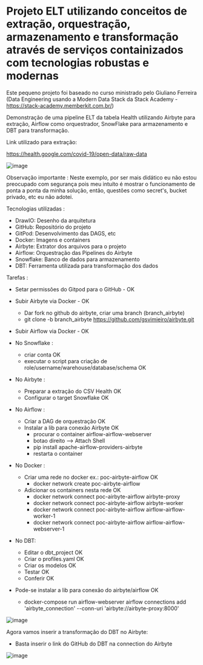 # Projeto ELT utilizando conceitos de extração, orquestração, armazenamento e transformação através de serviços containizados com tecnologias robustas e modernas

Este pequeno projeto foi baseado no curso ministrado pelo Giuliano Ferreira (Data Engineering usando a Modern Data Stack da Stack Academy - https://stack-academy.memberkit.com.br/)

Demonstração de uma pipeline ELT da tabela Health utilizando Airbyte para extração, Airflow como orquestrador, SnowFlake para armazenamento e DBT para transformação.

Link utilizado para extração:

https://health.google.com/covid-19/open-data/raw-data


![image](https://github.com/gsvimieiro/POC_crimesMG_Airbyte_Airflow_DBT_SnowFlake/assets/25323854/3b05fffb-de88-4e1e-b08a-fba771033c84)

Observação importante : Neste exemplo, por ser mais didático eu não estou preocupado com segurança pois meu intuíto é mostrar o funcionamento de ponta a ponta da minha solução, então, questões como secret's, bucket privado, etc eu não adotei.

Tecnologias utilizadas :

- DrawIO: Desenho da arquitetura
- GitHub: Repositório do projeto
- GitPod: Desenvolvimento das DAGS, etc
- Docker: Imagens e containers
- Airbyte: Extrator dos arquivos para o projeto
- Airflow: Orquestração das Pipelines do Airbyte
- Snowflake: Banco de dados para armazenamento
- DBT: Ferramenta utilizada para transformação dos dados

Tarefas :

- Setar permissões do Gitpod para o GitHub - OK
- Subir Airbyte via Docker - OK
    - Dar fork no github do airbyte, criar uma branch (branch_airbyte)
    - git clone -b branch_airbyte https://github.com/gsvimieiro/airbyte.git

- Subir Airflow via Docker - OK
- No Snowflake :
   - criar conta OK
   - executar o script para criação de role/username/warehouse/database/schema OK
- No Airbyte :
    - Preparar a extração do CSV Health  OK
    - Configurar o target Snowflake OK
- No Airflow :
    - Criar a DAG de orquestração OK
    - Instalar a lib para conexão Airbyte OK
        - procurar o container airflow-airflow-webserver 
        - botao direito --> Attach Shell
        - pip install apache-airflow-providers-airbyte
        - restarta o container
- No Docker : 
    - Criar uma rede no docker ex.: poc-airbyte-airflow OK
        - docker network create poc-airbyte-airflow
    - Adicionar os containers nesta rede OK
        - docker network connect poc-airbyte-airflow airbyte-proxy
        - docker network connect poc-airbyte-airflow airbyte-worker
        - docker network connect poc-airbyte-airflow airflow-airflow-worker-1
        - docker network connect poc-airbyte-airflow airflow-airflow-webserver-1

- No DBT:
  - Editar o dbt_project OK
  - Criar o profiles.yaml OK
  - Criar os modelos    OK
  - Testar    OK
  - Conferir    OK
    
- Pode-se instalar a lib para conexão do airbyte/airflow  OK

    - docker-compose run airflow-webserver airflow connections add 'airbyte_connection' --conn-uri 'airbyte://airbyte-proxy:8000'


![image](https://github.com/gsvimieiro/POC_Airbyte_Airflow_DBT_SnowFlake/assets/25323854/7ad63cdc-db8e-4b11-adc4-e1e5b71f0c70)


Agora vamos inserir a transformação do DBT no Airbyte:
 - Basta inserir o link do GitHub do DBT na connection do Airbyte

![image](https://github.com/gsvimieiro/POC_Airbyte_Airflow_DBT_SnowFlake/assets/25323854/2aaa16dc-39f8-44d5-aa23-020cb799ec54)
